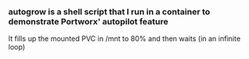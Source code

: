 ### autogrow is a shell script that I run in a container to demonstrate Portworx' autopilot feature
It fills up the mounted PVC in /mnt to 80% and then waits (in an infinite loop)
